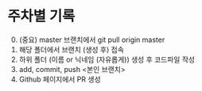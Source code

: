 # 주차별 기록

0. (중요) master 브랜치에서 git pull origin master
1. 해당 폴더에서 브랜치 (생성 후) 접속
2. 하위 폴더 (이름 or 닉네임 (자유롭게)) 생성 후 코드파일 작성
3. add, commit, push <본인 브랜치>
4. Github 페이지에서 PR 생성